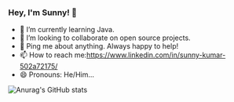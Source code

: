 ### Hey, I'm Sunny! 👋

- 🌱 I’m currently learning  Java.
- 👯 I’m looking to collaborate on open source projects.
- 💬 Ping me about anything. Always happy to help!
- 📫 How to reach me:https://www.linkedin.com/in/sunny-kumar-502a72175/
- 😄 Pronouns: He/Him...

![Anurag's GitHub stats](https://github-readme-stats.vercel.app/api?username=anuraghazra&show_icons=true&theme=radical)

<!--
**sunnykumar2/sunnykumar2** is a ✨ _special_ ✨ repository because its `README.md` (this file) appears on your GitHub profile.

Here are some ideas to get you started:

- 🔭 I’m currently working on ...
- 🌱 I’m currently learning  Java...
- 👯 I’m looking to collaborate on open source projects ...
- 🤔 I’m looking for help with ...
- 💬 Ask me about ...
- 📫 How to reach me: ...
- 😄 Pronouns: He/Him...
- ⚡ Fun fact: ...
-->
